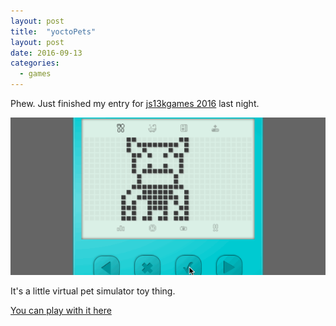 ```yaml
---
layout: post
title:  "yoctoPets"
layout: post
date: 2016-09-13
categories:
  - games
---
```

Phew. Just finished my entry for [js13kgames 2016](http://2016.js13kgames.com/) last night.

![yoctoPets Screenshot](/i/yoctopets01.gif)

It's a little virtual pet simulator toy thing.

<a href="http://js13kgames.com/entries/yoctopets">You can play with it here</a>
